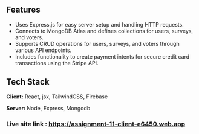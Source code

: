 ## Features

- Uses Express.js for easy server setup and handling HTTP requests.
- Connects to MongoDB Atlas and defines collections for users, surveys, and voters.
- Supports CRUD operations for users, surveys, and voters through various API endpoints.
- Includes functionality to create payment intents for secure credit card transactions using the Stripe API.


## Tech Stack

**Client:** React, jsx, TailwindCSS, Firebase

**Server:** Node, Express, Mongodb



### Live site link : https://assignment-11-client-e6450.web.app
  
